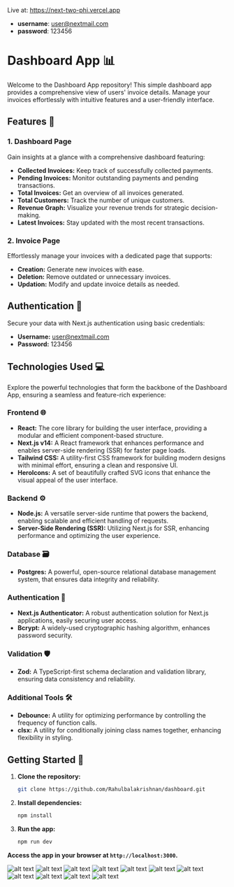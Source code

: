 Live at:  https://next-two-phi.vercel.app
- **username**: user@nextmail.com
- **password**: 123456

# Dashboard App 📊

Welcome to the Dashboard App repository! This simple dashboard app provides a comprehensive view of users' invoice details. Manage your invoices effortlessly with intuitive features and a user-friendly interface.

## Features 🌟

### 1. Dashboard Page
Gain insights at a glance with a comprehensive dashboard featuring:
- **Collected Invoices:** Keep track of successfully collected payments.
- **Pending Invoices:** Monitor outstanding payments and pending transactions.
- **Total Invoices:** Get an overview of all invoices generated.
- **Total Customers:** Track the number of unique customers.
- **Revenue Graph:** Visualize your revenue trends for strategic decision-making.
- **Latest Invoices:** Stay updated with the most recent transactions.

### 2. Invoice Page
Effortlessly manage your invoices with a dedicated page that supports:
- **Creation:** Generate new invoices with ease.
- **Deletion:** Remove outdated or unnecessary invoices.
- **Updation:** Modify and update invoice details as needed.

## Authentication 🔐

Secure your data with Next.js authentication using basic credentials:
- **Username:** user@nextmail.com
- **Password:** 123456

  
## Technologies Used 💻
Explore the powerful technologies that form the backbone of the Dashboard App, ensuring a seamless and feature-rich experience:

### Frontend 🌐

- **React:** The core library for building the user interface, providing a modular and efficient component-based structure.
- **Next.js v14:** A React framework that enhances performance and enables server-side rendering (SSR) for faster page loads.
- **Tailwind CSS:** A utility-first CSS framework for building modern designs with minimal effort, ensuring a clean and responsive UI.
- **HeroIcons:** A set of beautifully crafted SVG icons that enhance the visual appeal of the user interface.

### Backend ⚙️

- **Node.js:** A versatile server-side runtime that powers the backend, enabling scalable and efficient handling of requests.
- **Server-Side Rendering (SSR):** Utilizing Next.js for SSR, enhancing performance and optimizing the user experience.

### Database 🗃️

- **Postgres:** A powerful, open-source relational database management system, that ensures data integrity and reliability.

### Authentication 🔐

- **Next.js Authenticator:** A robust authentication solution for Next.js applications, easily securing user access.
- **Bcrypt:** A widely-used cryptographic hashing algorithm, enhances password security.

### Validation 🛡️

- **Zod:** A TypeScript-first schema declaration and validation library, ensuring data consistency and reliability.

### Additional Tools 🛠️

- **Debounce:** A utility for optimizing performance by controlling the frequency of function calls.
- **clsx:** A utility for conditionally joining class names together, enhancing flexibility in styling.


## Getting Started 🚦

1. **Clone the repository:**
   ```bash
   git clone https://github.com/Rahulbalakrishnan/dashboard.git
   ```

2. **Install dependencies:**
   ```bash
   npm install
   ```

3. **Run the app:**
   ```bash
   npm run dev
   ```

**Access the app in your browser at `http://localhost:3000`.**

![alt text](<public/one (1).png>) 
![alt text](<public/one (2).png>) 
![alt text](<public/one (3).png>) 
![alt text](<public/one (4).png>) 
![alt text](<public/one (5).png>) 
![alt text](<public/one (6).png>) 
![alt text](<public/one (7).png>) 
![alt text](<public/one (8).png>) 
![alt text](<public/one (9).png>) 
![alt text](<public/one (10).png>) 
![alt text](<public/one (11).png>)

